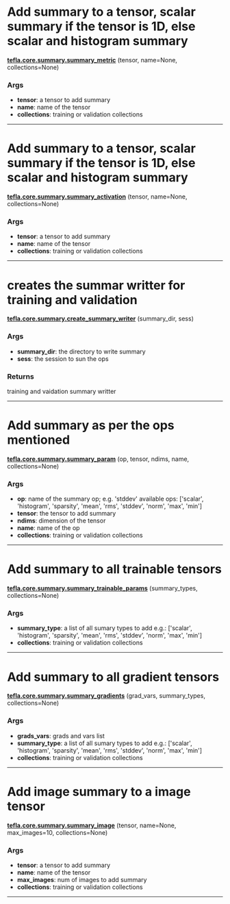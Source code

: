 # Add summary to a tensor, scalar summary if the tensor is 1D, else scalar and histogram summary

<span class="extra_h1"><span style="color:black;"><a href=https://github.com/n3011/tefla/blob/master/tefla/core/summary.py#L20 target="_blank"><b>tefla.core.summary.summary_metric</b></a></span>  (tensor,  name=None,  collections=None)</span>

<h3>Args</h3>


 - **tensor**: a tensor to add summary
 - **name**: name of the tensor
 - **collections**: training or validation collections

 ---------- 

# Add summary to a tensor, scalar summary if the tensor is 1D, else  scalar and histogram summary

<span class="extra_h1"><span style="color:black;"><a href=https://github.com/n3011/tefla/blob/master/tefla/core/summary.py#L39 target="_blank"><b>tefla.core.summary.summary_activation</b></a></span>  (tensor,  name=None,  collections=None)</span>

<h3>Args</h3>


 - **tensor**: a tensor to add summary
 - **name**: name of the tensor
 - **collections**: training or validation collections

 ---------- 

# creates the summar writter for training and validation

<span class="extra_h1"><span style="color:black;"><a href=https://github.com/n3011/tefla/blob/master/tefla/core/summary.py#L59 target="_blank"><b>tefla.core.summary.create_summary_writer</b></a></span>  (summary_dir,  sess)</span>

<h3>Args</h3>


 - **summary_dir**: the directory to write summary
 - **sess**: the session to sun the ops

<h3>Returns</h3>


training and vaidation summary writter

 ---------- 

# Add summary as per the ops mentioned

<span class="extra_h1"><span style="color:black;"><a href=https://github.com/n3011/tefla/blob/master/tefla/core/summary.py#L82 target="_blank"><b>tefla.core.summary.summary_param</b></a></span>  (op,  tensor,  ndims,  name,  collections=None)</span>

<h3>Args</h3>


 - **op**: name of the summary op; e.g. 'stddev'
available ops: ['scalar', 'histogram', 'sparsity', 'mean', 'rms', 'stddev', 'norm', 'max', 'min']
 - **tensor**: the tensor to add summary
 - **ndims**: dimension of the tensor
 - **name**: name of the op
 - **collections**: training or validation collections

 ---------- 

# Add summary to all trainable tensors

<span class="extra_h1"><span style="color:black;"><a href=https://github.com/n3011/tefla/blob/master/tefla/core/summary.py#L107 target="_blank"><b>tefla.core.summary.summary_trainable_params</b></a></span>  (summary_types,  collections=None)</span>

<h3>Args</h3>


 - **summary_type**: a list of all sumary types to add
e.g.: ['scalar', 'histogram', 'sparsity', 'mean', 'rms', 'stddev', 'norm', 'max', 'min']
 - **collections**: training or validation collections

 ---------- 

# Add summary to all gradient tensors

<span class="extra_h1"><span style="color:black;"><a href=https://github.com/n3011/tefla/blob/master/tefla/core/summary.py#L126 target="_blank"><b>tefla.core.summary.summary_gradients</b></a></span>  (grad_vars,  summary_types,  collections=None)</span>

<h3>Args</h3>


 - **grads_vars**: grads and vars list
 - **summary_type**: a list of all sumary types to add
e.g.: ['scalar', 'histogram', 'sparsity', 'mean', 'rms', 'stddev', 'norm', 'max', 'min']
 - **collections**: training or validation collections

 ---------- 

# Add image summary to a image tensor

<span class="extra_h1"><span style="color:black;"><a href=https://github.com/n3011/tefla/blob/master/tefla/core/summary.py#L149 target="_blank"><b>tefla.core.summary.summary_image</b></a></span>  (tensor,  name=None,  max_images=10,  collections=None)</span>

<h3>Args</h3>


 - **tensor**: a tensor to add summary
 - **name**: name of the tensor
 - **max_images**: num of images to add summary
 - **collections**: training or validation collections

 ---------- 

